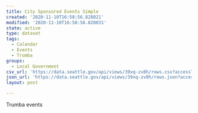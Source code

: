 ```yaml
---
title: City Sponsored Events Simple
created: '2020-11-10T16:58:56.828021'
modified: '2020-11-10T16:58:56.828031'
state: active
type: dataset
tags:
  - Calendar
  - Events
  - Trumba
groups:
  - Local Government
csv_url: 'https://data.seattle.gov/api/views/39xq-zv8h/rows.csv?accessType=DOWNLOAD'
json_url: 'https://data.seattle.gov/api/views/39xq-zv8h/rows.json?accessType=DOWNLOAD'
layout: post

---
```

Trumba events
